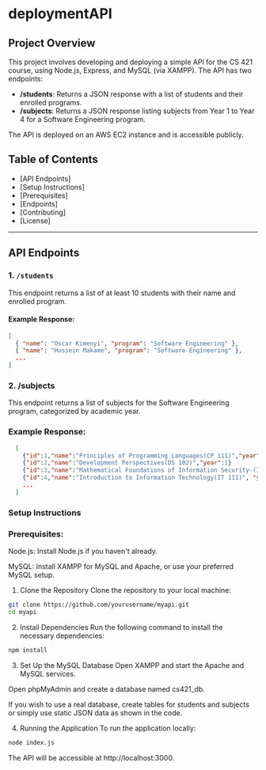 # deploymentAPI

## Project Overview
This project involves developing and deploying a simple API for the CS 421 course, using Node.js, Express, and MySQL (via XAMPP). The API has two endpoints:

- **/students**: Returns a JSON response with a list of students and their enrolled programs.
- **/subjects**: Returns a JSON response listing subjects from Year 1 to Year 4 for a Software Engineering program.

The API is deployed on an AWS EC2 instance and is accessible publicly.

## Table of Contents
- [API Endpoints]
- [Setup Instructions]
- [Prerequisites]
- [Endpoints]
- [Contributing]
- [License]

---

## API Endpoints

### 1. `/students`
This endpoint returns a list of at least 10 students with their name and enrolled program.
#### Example Response:
```json
[
  { "name": "Oscar Kimenyi", "program": "Software Engineering" },
  { "name": "Hussein Makame", "program": "Software Engineering" },
  ...
]
```

### 2. /subjects
This endpoint returns a list of subjects for the Software Engineering program, categorized by academic year.
### Example Response:
```json
  [
    {"id":1,"name":"Principles of Programming Languages(CP 111)","year":1},
    {"id":2,"name":"Development Perspectives(DS 102)","year":1}
    {"id":3,"name":"Mathematical Foundations of Information Security-(IA 112)","year":1},
    {"id":4,"name":"Introduction to Information Technology(IT 111)", "year":1},
    ...
  ]
```
### Setup Instructions
### Prerequisites:
Node.js: Install Node.js if you haven't already.

MySQL: Install XAMPP for MySQL and Apache, or use your preferred MySQL setup.

1. Clone the Repository
Clone the repository to your local machine:
```bash
git clone https://github.com/yourusername/myapi.git
cd myapi
```
2. Install Dependencies
Run the following command to install the necessary dependencies:
```bash
npm install
```
3. Set Up the MySQL Database
Open XAMPP and start the Apache and MySQL services.

Open phpMyAdmin and create a database named cs421_db.

If you wish to use a real database, create tables for students and subjects or simply use static JSON data as shown in the code.

4. Running the Application
To run the application locally:
```bash
node index.js
```
The API will be accessible at http://localhost:3000.
